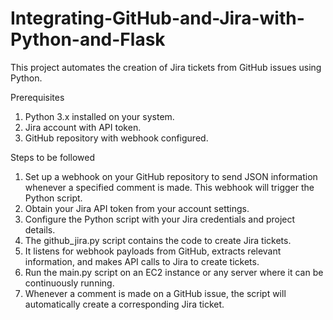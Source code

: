 # Integrating-GitHub-and-Jira-with-Python-and-Flask
This project automates the creation of Jira tickets from GitHub issues using Python.


Prerequisites
1. Python 3.x installed on your system.
2. Jira account with API token.
3. GitHub repository with webhook configured.

Steps to be followed
1. Set up a webhook on your GitHub repository to send JSON information whenever a specified comment is made. This webhook will trigger the Python script.
2. Obtain your Jira API token from your account settings.
3. Configure the Python script with your Jira credentials and project details.
4. The github_jira.py script contains the code to create Jira tickets.
5. It listens for webhook payloads from GitHub, extracts relevant information, and makes API calls to Jira to create tickets.
6. Run the main.py script on an EC2 instance or any server where it can be continuously running.
7. Whenever a comment is made on a GitHub issue, the script will automatically create a corresponding Jira ticket.


